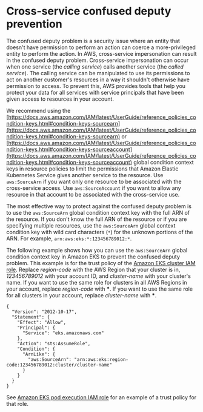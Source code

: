 # Cross\-service confused deputy prevention<a name="cross-service-confused-deputy-prevention"></a>

The confused deputy problem is a security issue where an entity that doesn't have permission to perform an action can coerce a more\-privileged entity to perform the action\. In AWS, cross\-service impersonation can result in the confused deputy problem\. Cross\-service impersonation can occur when one service \(the *calling service*\) calls another service \(the *called service*\)\. The calling service can be manipulated to use its permissions to act on another customer's resources in a way it shouldn't otherwise have permission to access\. To prevent this, AWS provides tools that help you protect your data for all services with service principals that have been given access to resources in your account\. 

We recommend using the [https://docs.aws.amazon.com/IAM/latest/UserGuide/reference_policies_condition-keys.html#condition-keys-sourcearn](https://docs.aws.amazon.com/IAM/latest/UserGuide/reference_policies_condition-keys.html#condition-keys-sourcearn) or [https://docs.aws.amazon.com/IAM/latest/UserGuide/reference_policies_condition-keys.html#condition-keys-sourceaccount](https://docs.aws.amazon.com/IAM/latest/UserGuide/reference_policies_condition-keys.html#condition-keys-sourceaccount) global condition context keys in resource policies to limit the permissions that Amazon Elastic Kubernetes Service gives another service to the resource\. Use `aws:SourceArn` if you want only one resource to be associated with the cross\-service access\. Use `aws:SourceAccount` if you want to allow any resource in that account to be associated with the cross\-service use\.

The most effective way to protect against the confused deputy problem is to use the `aws:SourceArn` global condition context key with the full ARN of the resource\. If you don't know the full ARN of the resource or if you are specifying multiple resources, use the `aws:SourceArn` global context condition key with wild card characters \(`*`\) for the unknown portions of the ARN\. For example, `arn:aws:eks:*:123456789012:*`\. 

The following example shows how you can use the `aws:SourceArn` global condition context key in Amazon EKS to prevent the confused deputy problem\. This example is for the trust policy of the [Amazon EKS cluster IAM role](service_IAM_role.md)\. Replace *region\-code* with the AWS Region that your cluster is in, *123456789012* with your account ID, and *cluster\-name* with your cluster's name\. If you want to use the same role for clusters in all AWS Regions in your account, replace *region\-code* with **\***\. If you want to use the same role for all clusters in your account, replace *cluster\-name* with **\***\.

```
{
  "Version": "2012-10-17",
  "Statement": {
    "Effect": "Allow",
    "Principal": {
      "Service": "eks.amazonaws.com"
    },
    "Action": "sts:AssumeRole",
    "Condition": {
      "ArnLike": {
        "aws:SourceArn": "arn:aws:eks:region-code:123456789012:cluster/cluster-name"
      }
    }
  }
}
```

See [Amazon EKS pod execution IAM role](pod-execution-role.md) for an example of a trust policy for that role\.
